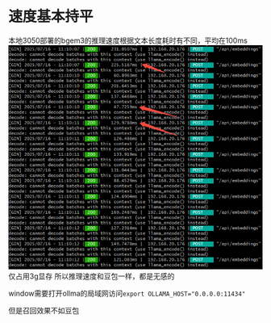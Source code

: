 # 速度基本持平
本地3050部署的bgem3的推理速度根据文本长度耗时有不同，平均在100ms
![](../file/Pasted%20image%2020250716111112.png)
仅占用3g显存 所以推理速度和豆包一样，都是无感的

window需要打开ollma的局域网访问`export OLLAMA_HOST="0.0.0.0:11434"`


但是召回效果不如豆包